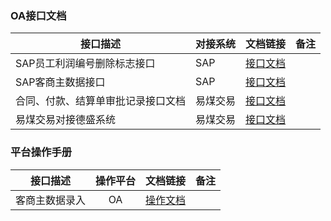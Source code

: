 ### OA接口文档
接口描述      | 对接系统   | 文档链接   | 备注 
--------------|:-----------|:-----------|:-----------
SAP员工利润编号删除标志接口| SAP    |[接口文档](http://aws-staging.yimei180.com/portal/SAP%E5%88%A9%E6%B6%A6%E4%B8%AD%E5%BF%83%E7%BC%96%E5%8F%B7%E5%88%A0%E9%99%A4%E6%A0%87%E5%BF%97%E6%9B%B4%E6%96%B0%E6%8E%A5%E5%8F%A3.pdf)
SAP客商主数据接口| SAP    |[接口文档](http://aws-staging.yimei180.com/portal/sap_customer_to_oa.htm)| 
合同、付款、结算单审批记录接口文档| 易煤交易    |[接口文档](http://aws-staging.yimei180.com/portal/%E5%90%88%E5%90%8C%E3%80%81%E4%BB%98%E6%AC%BE%E3%80%81%E7%BB%93%E7%AE%97%E5%8D%95%E5%AE%A1%E6%89%B9%E8%AE%B0%E5%BD%95%E6%8E%A5%E5%8F%A3%E6%96%87%E6%A1%A3.pdf)|
易煤交易对接德盛系统 | 易煤交易    |[接口文档](http://aws-staging.yimei180.com/portal/%E5%90%88%E5%90%8C%E3%80%81%E4%BB%98%E6%AC%BE%E3%80%81%E7%BB%93%E7%AE%97%E5%8D%95%E5%AE%A1%E6%89%B9%E8%AE%B0%E5%BD%95%E6%8E%A5%E5%8F%A3%E6%96%87%E6%A1%A3.pdf)|

### 平台操作手册 

接口描述      | 操作平台   | 文档链接   | 备注 
--------------|:-----------:|:-----------|:-----------
客商主数据录入|OA          | [操作文档](http://aws-staging.yimei180.com/portal/%E6%96%B0%E5%A2%9E%E5%AE%A2%E5%95%86%E5%8F%8A%E9%93%B6%E8%A1%8C%E4%BF%A1%E6%81%AF%E6%93%8D%E4%BD%9C%E8%AF%B4%E6%98%8E.pdf)| 


